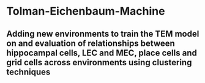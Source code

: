 # Tolman-Eichenbaum-Machine

## Adding new environments to train the TEM model on and evaluation of relationships between hippocampal cells, LEC and MEC, place cells and grid cells across environments using clustering techniques
